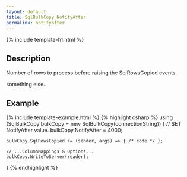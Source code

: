 ```yaml
---
layout: default
title: SqlBulkCopy NotifyAfter
permalink: notifyafter
---
```


{% include template-h1.html %}

## Description

Number of rows to process before raising the SqlRowsCopied events.

something else...

## Example
{% include template-example.html %} 
{% highlight csharp %}
using (SqlBulkCopy bulkCopy = new SqlBulkCopy(connectionString))
{
    // SET NotifyAfter value.
    bulkCopy.NotifyAfter = 4000;

    bulkCopy.SqlRowsCopied += (sender, args) => { /* code */ };

    // ...ColumnMappings & Options...
    bulkCopy.WriteToServer(reader);
}
{% endhighlight %}
